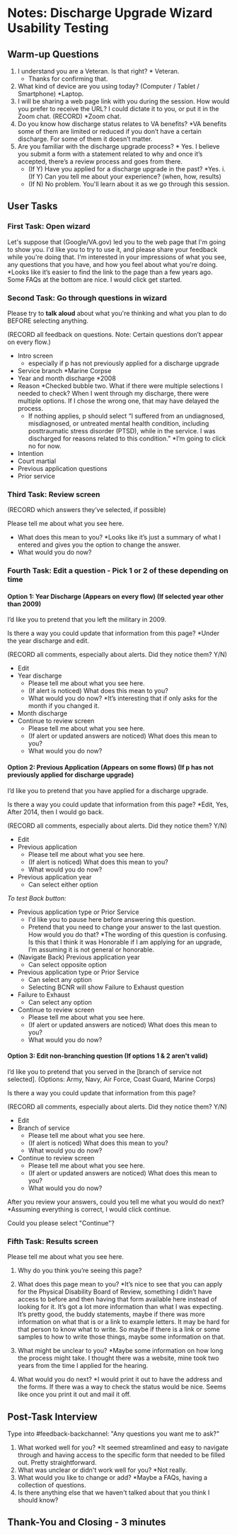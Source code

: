 # Notes: Discharge Upgrade Wizard Usability Testing

## Warm-up Questions
1. I understand you are a Veteran. Is that right? * Veteran.
     - Thanks for confirming that.
2. What kind of device are you using today? (Computer / Tablet / Smartphone) *Laptop.
3. I will be sharing a web page link with you during the session. How would you prefer to
receive the URL? I could dictate it to you, or put it in the Zoom chat. (RECORD) *Zoom chat.
4. Do you know how discharge status relates to VA benefits? *VA benefits some of them are limited or reduced if you don’t have a certain discharge. For some of them it doesn’t matter. 
5. Are you familiar with the discharge upgrade process? * Yes. I believe you submit a form with a statement related to why and once it’s accepted, there’s a review process and goes from there. 
     - (If Y) Have you applied for a discharge upgrade in the past? *Yes.
          i. (If Y) Can you tell me about your experience? (when, how, results)
     - (If N) No problem. You'll learn about it as we go through this session.

## User Tasks

### First Task: Open wizard
Let's suppose that (Google/VA.gov) led you to the web page that I'm going to show you. I'd
like you to try to use it, and please share your feedback while you're doing that. I'm interested
in your impressions of what you see, any questions that you have, and how you feel about
what you're doing. *Looks like it’s easier to find the link to the page than a few years ago. Some FAQs at the bottom are nice. I would click get started. 

### Second Task: Go through questions in wizard
Please try to **talk aloud** about what you're thinking and what you plan to do BEFORE selecting
anything.

(RECORD all feedback on questions. Note: Certain questions don’t appear on every flow.)

- Intro screen
     - especially if p has not previously applied for a discharge upgrade
- Service branch *Marine Corpse
- Year and month discharge *2008
- Reason *Checked bubble two. What if there were multiple selections I needed to check? When I went through my discharge, there were multiple options. If I chose the wrong one, that may have delayed the process. 
     - If nothing applies, p should select “I suffered from an undiagnosed,
misdiagnosed, or untreated mental health condition, including posttraumatic
stress disorder (PTSD), while in the service. I was discharged for reasons related
to this condition.” *I’m going to click no for now. 
- Intention
- Court martial
- Previous application questions
- Prior service

### Third Task: Review screen
(RECORD which answers they’ve selected, if possible)

Please tell me about what you see here.

- What does this mean to you? *Looks like it’s just a summary of what I entered and gives you the option to change the answer. 
- What would you do now?
  
### Fourth Task: Edit a question - Pick 1 or 2 of these depending on time

#### Option 1: Year Discharge (Appears on every flow) (If selected year other than 2009)

I’d like you to pretend that you left the military in 2009.

Is there a way you could update that information from this page? *Under the year discharge and edit. 

(RECORD all comments, especially about alerts. Did they notice them? Y/N)

- Edit
- Year discharge
     - Please tell me about what you see here.
     - (If alert is noticed) What does this mean to you?
     - What would you do now? *It’s interesting that if only asks for the month if you changed it. 
- Month discharge
- Continue to review screen
     - Please tell me about what you see here.
     - (If alert or updated answers are noticed) What does this mean to you?
     - What would you do now?

#### Option 2: Previous Application (Appears on some flows) (If p has not previously applied for discharge upgrade)

I’d like you to pretend that you have applied for a discharge upgrade.

Is there a way you could update that information from this page? *Edit, Yes, After 2014, then I would go back. 

(RECORD all comments, especially about alerts. Did they notice them? Y/N)

- Edit
- Previous application
     - Please tell me about what you see here.
     - (If alert is noticed) What does this mean to you?
     - What would you do now?
- Previous application year
     - Can select either option
 
*To test Back button:*

- Previous application type or Prior Service
     - I'd like you to pause here before answering this question.
     - Pretend that you need to change your answer to the last question. How would you do that? *The wording of this question is confusing. Is this that I think it was Honorable if I am applying for an upgrade, I’m assuming it is not general or honorable. 
- (Navigate Back) Previous application year
     - Can select opposite option
- Previous application type or Prior Service
     - Can select any option
     - Selecting BCNR will show Failure to Exhaust question
- Failure to Exhaust
     - Can select any option 
- Continue to review screen
     - Please tell me about what you see here.
     - (If alert or updated answers are noticed) What does this mean to you?
     - What would you do now?

#### Option 3: Edit non-branching question (If options 1 & 2 aren't valid)

I’d like you to pretend that you served in the [branch of service not selected].
(Options: Army, Navy, Air Force, Coast Guard, Marine Corps)

Is there a way you could update that information from this page?

(RECORD all comments, especially about alerts. Did they notice them? Y/N)

- Edit
- Branch of service
     - Please tell me about what you see here.
     - (If alert is noticed) What does this mean to you?
     - What would you do now?
- Continue to review screen
     - Please tell me about what you see here.
     - (If alert or updated answers are noticed) What does this mean to you?
     - What would you do now?

After you review your answers, could you tell me what you would do next? *Assuming everything is correct, I would click continue. 

Could you please select "Continue"?

### Fifth Task: Results screen

Please tell me about what you see here.

1. Why do you think you’re seeing this page? 
2. What does this page mean to you? *It’s nice to see that you can apply for the Physical Disability Board of Review, something I didn’t have access to before and then having that form available here instead of looking for it. It’s got a lot more information than what I was expecting. It’s pretty good, the buddy statements, maybe if there was more information on what that is or a link to example letters. It may be hard for that person to know what to write. So maybe if there is a link or some samples to how to write those things, maybe some information on that. 
3. What might be unclear to you? *Maybe some information on how long the process might take. I thought there was a website, mine took two years from the time I applied for the hearing. 

4. What would you do next? *I would print it out to have the address and the forms. If there was a way to check the status would be nice. Seems like once you print it out and mail it off.

## Post-Task Interview
Type into #feedback-backchannel: "Any questions you want me to ask?"

1. What worked well for you? *It seemed streamlined and easy to navigate through and having access to the specific form that needed to be filled out. Pretty straightforward. 
2. What was unclear or didn't work well for you? *Not really. 
3. What would you like to change or add? *Maybe a FAQs, having a collection of questions. 
4. Is there anything else that we haven't talked about that you think I should know?

## Thank-You and Closing - 3 minutes
